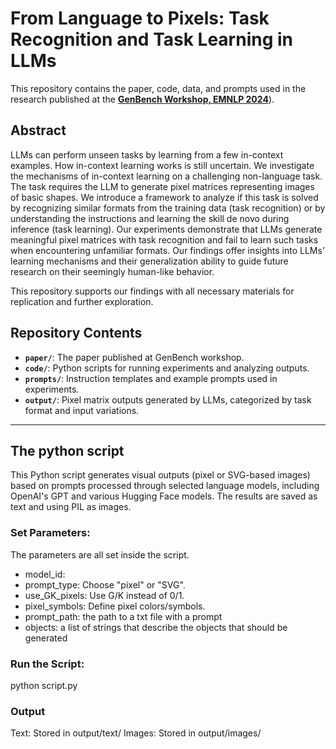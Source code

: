 # From Language to Pixels: Task Recognition and Task Learning in LLMs

This repository contains the paper, code, data, and prompts used in the research published at the [**GenBench Workshop, EMNLP 2024**](https://aclanthology.org/2024.genbench-1.2/)).

## Abstract  
LLMs can perform unseen tasks by learning from a few in-context examples. How in-context learning works is still uncertain. We investigate the mechanisms of in-context learning on a challenging non-language task. The task requires the LLM to generate pixel matrices representing images of basic shapes. We introduce a framework to analyze if this task is solved by recognizing similar formats from the training data (task recognition) or by understanding the instructions and learning the skill de novo during inference (task learning). Our experiments demonstrate that LLMs generate meaningful pixel matrices with task recognition and fail to learn such tasks when encountering unfamiliar formats. Our findings offer insights into LLMs’ learning mechanisms and their generalization ability to guide future research on their seemingly human-like behavior.

This repository supports our findings with all necessary materials for replication and further exploration.


## Repository Contents  

- **`paper/`**: The paper published at GenBench workshop.
- **`code/`**: Python scripts for running experiments and analyzing outputs.  
- **`prompts/`**: Instruction templates and example prompts used in experiments. 
- **`output/`**: Pixel matrix outputs generated by LLMs, categorized by task format and input variations.

---

## The python script
This Python script generates visual outputs (pixel or SVG-based images) based on prompts processed through selected language models, including OpenAI's GPT and various Hugging Face models. The results are saved as text and using PIL as images.

### Set Parameters: 
The parameters are all set inside the script. 
  - model_id: 
  - prompt_type: Choose "pixel" or "SVG".
  - use_GK_pixels: Use G/K instead of 0/1.
  - pixel_symbols: Define pixel colors/symbols.
  - prompt_path: the path to a txt file with a prompt
  - objects: a list of strings that describe the objects that should be generated
### Run the Script: 
python script.py
### Output
Text: Stored in output/text/
Images: Stored in output/images/
